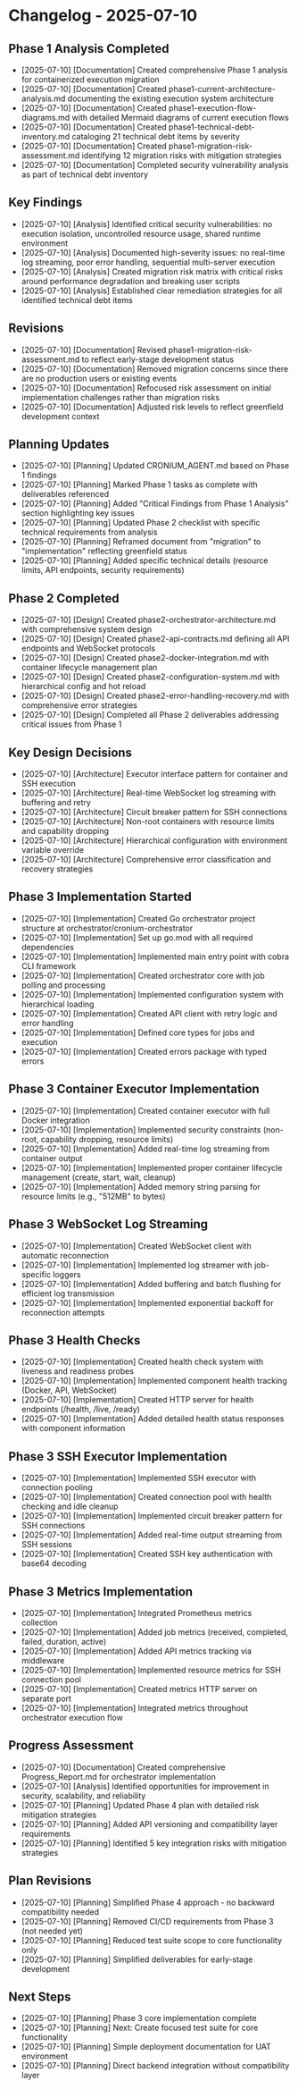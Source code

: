 # Changelog - 2025-07-10

## Phase 1 Analysis Completed

- [2025-07-10] [Documentation] Created comprehensive Phase 1 analysis for containerized execution migration
- [2025-07-10] [Documentation] Created phase1-current-architecture-analysis.md documenting the existing execution system architecture
- [2025-07-10] [Documentation] Created phase1-execution-flow-diagrams.md with detailed Mermaid diagrams of current execution flows
- [2025-07-10] [Documentation] Created phase1-technical-debt-inventory.md cataloging 21 technical debt items by severity
- [2025-07-10] [Documentation] Created phase1-migration-risk-assessment.md identifying 12 migration risks with mitigation strategies
- [2025-07-10] [Documentation] Completed security vulnerability analysis as part of technical debt inventory

## Key Findings

- [2025-07-10] [Analysis] Identified critical security vulnerabilities: no execution isolation, uncontrolled resource usage, shared runtime environment
- [2025-07-10] [Analysis] Documented high-severity issues: no real-time log streaming, poor error handling, sequential multi-server execution
- [2025-07-10] [Analysis] Created migration risk matrix with critical risks around performance degradation and breaking user scripts
- [2025-07-10] [Analysis] Established clear remediation strategies for all identified technical debt items

## Revisions

- [2025-07-10] [Documentation] Revised phase1-migration-risk-assessment.md to reflect early-stage development status
- [2025-07-10] [Documentation] Removed migration concerns since there are no production users or existing events
- [2025-07-10] [Documentation] Refocused risk assessment on initial implementation challenges rather than migration risks
- [2025-07-10] [Documentation] Adjusted risk levels to reflect greenfield development context

## Planning Updates

- [2025-07-10] [Planning] Updated CRONIUM_AGENT.md based on Phase 1 findings
- [2025-07-10] [Planning] Marked Phase 1 tasks as complete with deliverables referenced
- [2025-07-10] [Planning] Added "Critical Findings from Phase 1 Analysis" section highlighting key issues
- [2025-07-10] [Planning] Updated Phase 2 checklist with specific technical requirements from analysis
- [2025-07-10] [Planning] Reframed document from "migration" to "implementation" reflecting greenfield status
- [2025-07-10] [Planning] Added specific technical details (resource limits, API endpoints, security requirements)

## Phase 2 Completed

- [2025-07-10] [Design] Created phase2-orchestrator-architecture.md with comprehensive system design
- [2025-07-10] [Design] Created phase2-api-contracts.md defining all API endpoints and WebSocket protocols
- [2025-07-10] [Design] Created phase2-docker-integration.md with container lifecycle management plan
- [2025-07-10] [Design] Created phase2-configuration-system.md with hierarchical config and hot reload
- [2025-07-10] [Design] Created phase2-error-handling-recovery.md with comprehensive error strategies
- [2025-07-10] [Design] Completed all Phase 2 deliverables addressing critical issues from Phase 1

## Key Design Decisions

- [2025-07-10] [Architecture] Executor interface pattern for container and SSH execution
- [2025-07-10] [Architecture] Real-time WebSocket log streaming with buffering and retry
- [2025-07-10] [Architecture] Circuit breaker pattern for SSH connections
- [2025-07-10] [Architecture] Non-root containers with resource limits and capability dropping
- [2025-07-10] [Architecture] Hierarchical configuration with environment variable override
- [2025-07-10] [Architecture] Comprehensive error classification and recovery strategies

## Phase 3 Implementation Started

- [2025-07-10] [Implementation] Created Go orchestrator project structure at orchestrator/cronium-orchestrator
- [2025-07-10] [Implementation] Set up go.mod with all required dependencies
- [2025-07-10] [Implementation] Implemented main entry point with cobra CLI framework
- [2025-07-10] [Implementation] Created orchestrator core with job polling and processing
- [2025-07-10] [Implementation] Implemented configuration system with hierarchical loading
- [2025-07-10] [Implementation] Created API client with retry logic and error handling
- [2025-07-10] [Implementation] Defined core types for jobs and execution
- [2025-07-10] [Implementation] Created errors package with typed errors

## Phase 3 Container Executor Implementation

- [2025-07-10] [Implementation] Created container executor with full Docker integration
- [2025-07-10] [Implementation] Implemented security constraints (non-root, capability dropping, resource limits)
- [2025-07-10] [Implementation] Added real-time log streaming from container output
- [2025-07-10] [Implementation] Implemented proper container lifecycle management (create, start, wait, cleanup)
- [2025-07-10] [Implementation] Added memory string parsing for resource limits (e.g., "512MB" to bytes)

## Phase 3 WebSocket Log Streaming

- [2025-07-10] [Implementation] Created WebSocket client with automatic reconnection
- [2025-07-10] [Implementation] Implemented log streamer with job-specific loggers
- [2025-07-10] [Implementation] Added buffering and batch flushing for efficient log transmission
- [2025-07-10] [Implementation] Implemented exponential backoff for reconnection attempts

## Phase 3 Health Checks

- [2025-07-10] [Implementation] Created health check system with liveness and readiness probes
- [2025-07-10] [Implementation] Implemented component health tracking (Docker, API, WebSocket)
- [2025-07-10] [Implementation] Created HTTP server for health endpoints (/health, /live, /ready)
- [2025-07-10] [Implementation] Added detailed health status responses with component information

## Phase 3 SSH Executor Implementation

- [2025-07-10] [Implementation] Implemented SSH executor with connection pooling
- [2025-07-10] [Implementation] Created connection pool with health checking and idle cleanup
- [2025-07-10] [Implementation] Implemented circuit breaker pattern for SSH connections
- [2025-07-10] [Implementation] Added real-time output streaming from SSH sessions
- [2025-07-10] [Implementation] Created SSH key authentication with base64 decoding

## Phase 3 Metrics Implementation

- [2025-07-10] [Implementation] Integrated Prometheus metrics collection
- [2025-07-10] [Implementation] Added job metrics (received, completed, failed, duration, active)
- [2025-07-10] [Implementation] Added API metrics tracking via middleware
- [2025-07-10] [Implementation] Implemented resource metrics for SSH connection pool
- [2025-07-10] [Implementation] Created metrics HTTP server on separate port
- [2025-07-10] [Implementation] Integrated metrics throughout orchestrator execution flow

## Progress Assessment

- [2025-07-10] [Documentation] Created comprehensive Progress_Report.md for orchestrator implementation
- [2025-07-10] [Analysis] Identified opportunities for improvement in security, scalability, and reliability
- [2025-07-10] [Planning] Updated Phase 4 plan with detailed risk mitigation strategies
- [2025-07-10] [Planning] Added API versioning and compatibility layer requirements
- [2025-07-10] [Planning] Identified 5 key integration risks with mitigation strategies

## Plan Revisions

- [2025-07-10] [Planning] Simplified Phase 4 approach - no backward compatibility needed
- [2025-07-10] [Planning] Removed CI/CD requirements from Phase 3 (not needed yet)
- [2025-07-10] [Planning] Reduced test suite scope to core functionality only
- [2025-07-10] [Planning] Simplified deliverables for early-stage development

## Next Steps

- [2025-07-10] [Planning] Phase 3 core implementation complete
- [2025-07-10] [Planning] Next: Create focused test suite for core functionality
- [2025-07-10] [Planning] Simple deployment documentation for UAT environment
- [2025-07-10] [Planning] Direct backend integration without compatibility layer
